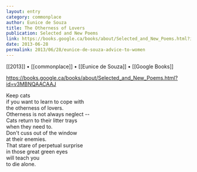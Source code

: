 ```yaml
---
layout: entry
category: commonplace
author: Eunice de Souza
title: The Otherness of Lovers
publication: Selected and New Poems
link: https://books.google.ca/books/about/Selected_and_New_Poems.html?id=v3MBNQAACAAJ
date: 2013-06-28
permalink: 2013/06/28/eunice-de-souza-advice-to-women
---
```


[[2013]] • [[commonplace]] • [[Eunice de Souza]] • [[Google Books]]

https://books.google.ca/books/about/Selected_and_New_Poems.html?id=v3MBNQAACAAJ

Keep cats 
<br>if you want to learn to cope with
<br>the otherness of lovers.
<br>Otherness is not always neglect --
<br>Cats return to their litter trays
<br>when they need to.
<br>Don't cuss out of the window
<br>at their enemies.
<br>That stare of perpetual surprise
<br>in those great green eyes
<br>will teach you
<br>to die alone.
